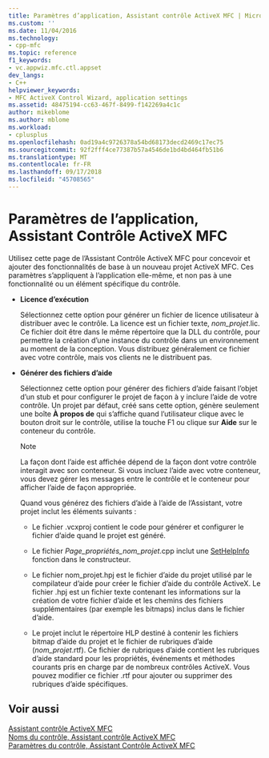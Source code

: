 ```yaml
---
title: Paramètres d’application, Assistant contrôle ActiveX MFC | Microsoft Docs
ms.custom: ''
ms.date: 11/04/2016
ms.technology:
- cpp-mfc
ms.topic: reference
f1_keywords:
- vc.appwiz.mfc.ctl.appset
dev_langs:
- C++
helpviewer_keywords:
- MFC ActiveX Control Wizard, application settings
ms.assetid: 48475194-cc63-467f-8499-f142269a4c1c
author: mikeblome
ms.author: mblome
ms.workload:
- cplusplus
ms.openlocfilehash: 0ad19a4c9726378a54bd68173decd2469c17ec75
ms.sourcegitcommit: 92f2fff4ce77387b57a4546de1bd4bd464fb51b6
ms.translationtype: MT
ms.contentlocale: fr-FR
ms.lasthandoff: 09/17/2018
ms.locfileid: "45708565"
---
```

# <a name="application-settings-mfc-activex-control-wizard"></a>Paramètres de l’application, Assistant Contrôle ActiveX MFC
Utilisez cette page de l’Assistant Contrôle ActiveX MFC pour concevoir et ajouter des fonctionnalités de base à un nouveau projet ActiveX MFC. Ces paramètres s’appliquent à l’application elle-même, et non pas à une fonctionnalité ou un élément spécifique du contrôle.  
  
- **Licence d’exécution**

   Sélectionnez cette option pour générer un fichier de licence utilisateur à distribuer avec le contrôle. La licence est un fichier texte, *nom_projet*.lic. Ce fichier doit être dans le même répertoire que la DLL du contrôle, pour permettre la création d’une instance du contrôle dans un environnement au moment de la conception. Vous distribuez généralement ce fichier avec votre contrôle, mais vos clients ne le distribuent pas.  
  
- **Générer des fichiers d’aide**

   Sélectionnez cette option pour générer des fichiers d’aide faisant l’objet d’un stub et pour configurer le projet de façon à y inclure l’aide de votre contrôle. Un projet par défaut, créé sans cette option, génère seulement une boîte **À propos de** qui s’affiche quand l’utilisateur clique avec le bouton droit sur le contrôle, utilise la touche F1 ou clique sur **Aide** sur le conteneur du contrôle.  
  
   > [!NOTE]
   > La façon dont l’aide est affichée dépend de la façon dont votre contrôle interagit avec son conteneur. Si vous incluez l’aide avec votre conteneur, vous devez gérer les messages entre le contrôle et le conteneur pour afficher l’aide de façon appropriée.  
  
   Quand vous générez des fichiers d’aide à l’aide de l’Assistant, votre projet inclut les éléments suivants :  
  
   - Le fichier .vcxproj contient le code pour générer et configurer le fichier d’aide quand le projet est généré.  
  
   - Le fichier *Page_propriétés_nom_projet*.cpp inclut une [SetHelpInfo](../../mfc/reference/colepropertypage-class.md#sethelpinfo) fonction dans le constructeur.  
  
   - Le fichier nom_projet.hpj est le fichier d’aide du projet utilisé par le compilateur d’aide pour créer le fichier d’aide du contrôle ActiveX. Le fichier .hpj est un fichier texte contenant les informations sur la création de votre fichier d’aide et les chemins des fichiers supplémentaires (par exemple les bitmaps) inclus dans le fichier d’aide.  
  
   - Le projet inclut le répertoire HLP destiné à contenir les fichiers bitmap d’aide du projet et le fichier de rubriques d’aide (*nom_projet*.rtf). Ce fichier de rubriques d’aide contient les rubriques d’aide standard pour les propriétés, événements et méthodes courants pris en charge par de nombreux contrôles ActiveX. Vous pouvez modifier ce fichier .rtf pour ajouter ou supprimer des rubriques d’aide spécifiques.  
  
## <a name="see-also"></a>Voir aussi  
 [Assistant contrôle ActiveX MFC](../../mfc/reference/mfc-activex-control-wizard.md)   
 [Noms du contrôle, Assistant contrôle ActiveX MFC](../../mfc/reference/control-names-mfc-activex-control-wizard.md)   
 [Paramètres du contrôle, Assistant Contrôle ActiveX MFC](../../mfc/reference/control-settings-mfc-activex-control-wizard.md)

